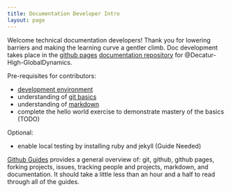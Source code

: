```yaml
---
title: Documentation Developer Intro
layout: page
---
```


Welcome technical documentation developers! Thank you for lowering barriers and making the learning curve a gentler climb. Doc development takes place in the [github pages][github-pages-overview] [documentation repository][team4026-doc-repo] for @Decatur-High-GlobalDynamics.

Pre-requisites for contributors:
- [development environment](docs/devenv.md)
- understanding of [git basics](/docs/git_basics.md)
- understanding of [markdown][markdown-syntax]
- complete the hello world exercise to demonstrate mastery of the basics (TODO)

Optional:
- enable local testing by installing ruby and jekyll (Guide Needed)

[Github Guides][github-guides] provides a general overview of: git, github, github pages, forking projects, issues, tracking people and projects, markdown, and documentation. It should take a little less than an hour and a half to read through all of the guides.


[github-guides]: https://guides.github.com/
[markdown-syntax]: https://guides.github.com/pdfs/markdown-cheatsheet-online.pdf
[github-pages-overview]: https://help.github.com/categories/github-pages-basics/
[team4026-doc-repo]: https://github.com/Decatur-High-GlobalDynamics/Decatur-High-GlobalDynamics.github.io
